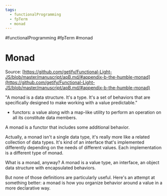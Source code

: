 ```yaml
---
tags:
  - functionalProgramming
  - fpTerm
  - monad
---
```

#functionalProgramming #fpTerm #monad


# Monad

Source: [https://github.com/getify/Functional-Light-JS/blob/master/manuscript/apB.md/#appendix-b-the-humble-monad](https://github.com/getify/Functional-Light-JS/blob/master/manuscript/apB.md/#appendix-b-the-humble-monad)

"A monad is a data structure. It's a type. It's a set of behaviors that are specifically designed to make working with a value predictable."

* functors: a value along with a map-like utility to perform an operation on all its constitute data members.

A monad is a functor that includes some additional behavior.

Actually, a monad isn't a single data type, it's really more like a related collection of data types. It's kind of an interface that's implemented differently depending on the needs of different values. Each implementation is a different type of monad.

What is a monad, anyway? A monad is a value type, an interface, an object data structure with encapsulated behaviors.

But none of those definitions are particularly useful. Here's an attempt at something better: a monad is how you organize behavior around a value in a more declarative way.


